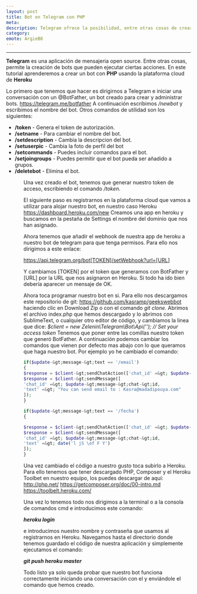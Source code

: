 ```yaml
---
layout: post
title: Bot en Telegram con PHP 
meta: 
description: Telegram ofrece la posibilidad, entre otras cosas de crear bots. En este post veremos como programar un bot para Telegram usando PHP y la plataforma cloud de Heroku.
category:
emote: ArgieB8
---
```


***

<strong>Telegram</strong> es una aplicación de mensajeria open source. Entre otras cosas, permite la creación de bots que pueden ejecutar ciertas acciones. En este tutorial aprenderemos a crear un bot con <strong>PHP</strong> usando la plataforma cloud de <strong>Heroku</strong>


Lo primero que tenemos que hacer es dirigirnos a Telegram e iniciar una conversación con un @BotFather, un bot creado para crear y administrar bots.
https://telegram.me/botfather
A continuación escribimos<em> /newbot</em> y escribimos el nombre del bot. Otros comandos de utilidad son los siguientes:

<ul>
<li><strong>/token</strong> - Genera el token de autorización.</li>
<li><strong>/setname</strong> - Para cambiar el nombre del bot.</li>
<li><strong>/setdescription</strong> - Cambia la descripcion del bot.</li>
<li><strong>/setuserpic</strong> - Cambia la foto de perfil del bot</li>
<li><strong>/setcommands</strong> - Puedes incluir comandos para el bot.</li>
<li><strong>/setjoingroups</strong> - Puedes permitir que el bot pueda ser añadido a grupos.</li>
<li><strong>/deletebot</strong> - Elimina el bot.</li>
<ul>

Una vez creado el bot, tenemos que generar nuestro token de acceso, escribiendo el comando <em>/token.</em>

<blockquote class="imgur-embed-pub" lang="en" data-id="a/rRJ3m"><a href="//imgur.com/rRJ3m"></a></blockquote><script async src="//s.imgur.com/min/embed.js" charset="utf-8"></script>


El siguiente paso es registrarnos en la plataforma cloud que vamos a utilizar para alojar nuestro bot, en nuestro caso Heroku <a href="https://dashboard.heroku.com/new">https://dashboard.heroku.com/new</a>
Creamos una app en heroku y buscamos en la pestaña de Settings el nombre del dominio que nos han asignado.

Ahora tenemos que añadir el webhook de nuestra app de heroku a nuestro bot de telegram para que tenga permisos. Para ello nos dirigimos a este enlace:

https://api.telegram.org/bot[TOKEN]/setWebhook?url=[URL]

Y cambiamos [TOKEN] por el token que generamos con BotFather y [URL] por la URL que nos asignaron en Heroku. Si todo ha ido bien debería aparecer un mensaje de OK.

Ahora toca programar nuestro bot en si. Para ello nos descargamos este repositorio de git: <a href="https://github.com/kasramp/geekswebbot">https://github.com/kasramp/geekswebbot </a>haciendo clic en Download Zip o con el comando <em>git clone</em>.
Abrimos el archivo index.php que hemos descargado y lo abrimos con SublimeText, o cualquier otro editor de código, y cambiamos la linea que dice:
<em>$client = new Zelenin\Telegram\Bot\Api(''); // Set your access token</em>
Tenemos que poner entre las comillas nuestro token que generó BotFather.
A continuación podemos cambiar los comandos que vienen por defecto mas abajo con lo que queramos que haga nuestro bot. Por ejemplo yo he cambiado el comando:

```php
if($update-&gt;message-&gt;text == '/email')
{
$response = $client-&gt;sendChatAction(['chat_id' =&gt; $update-&gt;message-&gt;chat-&gt;id, 'action' =&gt; 'typing']);
$response = $client-&gt;sendMessage([
'chat_id' =&gt; $update-&gt;message-&gt;chat-&gt;id,
'text' =&gt; "You can send email to : Kasra@madadipouya.com"
]);
}
```

```php
if($update-&gt;message-&gt;text == '/fecha')
{

$response = $client-&gt;sendChatAction(['chat_id' =&gt; $update-&gt;message-&gt;chat-&gt;id, 'action' =&gt; 'typing']);
$response = $client-&gt;sendMessage([
'chat_id' =&gt; $update-&gt;message-&gt;chat-&gt;id,
'text' =&gt; date('l jS \of F Y')
]);
}
```

Una vez cambiado el código a nuestro gusto toca subirlo a Heroku. Para ello tenemos que tener descargado PHP, Composer y el Heroku Toolbet en nuestro equipo, los puedes descargar de aquí:
<a href="http://php.net/">http://php.net/</a>
<a href="https://getcomposer.org/doc/00-intro.md">https://getcomposer.org/doc/00-intro.md</a>
<a href="https://toolbelt.heroku.com/">https://toolbelt.heroku.com/</a>

Una vez lo tenemos todo nos dirigimos a la terminal o a la consola de comandos cmd e introducimos este comando:

<strong><em>heroku login</em></strong>

e introducimos nuestro nombre y contraseña que usamos al registrarnos en Heroku. Navegamos hasta el directorio donde tenemos guardado el código de nuestra aplicación y simplemente ejecutamos el comando:

<em><strong>git push heroku master</strong></em>

Todo listo ya solo queda probar que nuestro bot funciona correctamente iniciando una conversación con el y enviándole el comando que hemos creado.

<blockquote class="imgur-embed-pub" lang="en" data-id="a/7Oh85"><a href="//imgur.com/7Oh85"></a></blockquote><script async src="//s.imgur.com/min/embed.js" charset="utf-8"></script>
